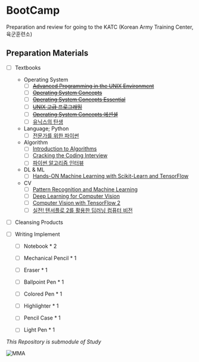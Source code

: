 # BootCamp
Preparation and review for going to the KATC (Korean Army Training Center, 육군훈련소)

## Preparation Materials
- [ ] Textbooks
  - Operating System
    - [ ] ~~[Advanced Programming in the UNIX Environment](https://read.amazon.com/kp/embed?asin=B00DB3G8KY&preview=newtab&linkCode=kpe&ref_=cm_sw_r_kb_dp_36BE4JGSZS3WMR32355V)~~
    - [ ] ~~[Operating System Concepts](https://www.amazon.com/dp/1119456339/?coliid=I2SC46EAXP0FJL&colid=3DGQ02RJ0O8QW&psc=0&ref_=lv_ov_lig_dp_it_im)~~
    - [ ] ~~[Operating System Concepts Essential](https://www.amazon.com/dp/B00RKQZ47Q/?coliid=I1N4YO5JUJO1HD&colid=3DGQ02RJ0O8QW&psc=0&ref_=lv_ov_lig_dp_it_im)~~
    - [ ] ~~[UNIX 고급 프로그래밍](http://www.yes24.com/Product/Goods/14528020)~~
    - [ ] ~~[Operating System Concepts 에션셜](http://www.yes24.com/Product/Goods/71048173)~~
    - [ ] [유닉스의 탄생](http://www.yes24.com/Product/Goods/91213198)
  - Language; Python
    - [ ] [전문가를 위한 파이썬](http://www.yes24.com/Product/Goods/30231768)
  - Algorithm
    - [ ] [Introduction to Algorithms](https://www.amazon.com/dp/0262033844/?coliid=I346KV8UUYJ660&colid=3DGQ02RJ0O8QW&psc=1&ref_=lv_ov_lig_dp_it)
    - [ ] [Cracking the Coding Interview](https://www.amazon.com/dp/0984782850/?coliid=IATX78AOHNRK7&colid=3DGQ02RJ0O8QW&psc=1&ref_=lv_ov_lig_dp_it)
    - [ ] [파이썬 알고리즘 인터뷰](http://www.yes24.com/Product/Goods/91084402)
  - DL & ML
    - [ ] [Hands-ON Machine Learning with Scikit-Learn and TensorFlow](https://www.amazon.com/dp/1491962291/?coliid=I2H26RK8BNC46F&colid=3DGQ02RJ0O8QW&psc=0&ref_=lv_ov_lig_dp_it) 
  - CV
    - [ ] [Pattern Recognition and Machine Learning](https://www.amazon.com/dp/0387310738/?coliid=I1O5WPSXJKY3FS&colid=3DGQ02RJ0O8QW&psc=1&ref_=lv_ov_lig_dp_it)
    - [ ] [Deep Learning for Computer Vision](https://www.amazon.com/dp/1788295625/?coliid=I2TRK7Y8CUTI1I&colid=3DGQ02RJ0O8QW&psc=1&ref_=lv_ov_lig_dp_it)
    - [ ] [Computer Vision with TensorFlow 2](https://www.amazon.com/gp/product/1788830644)
    - [ ] [실전! 텐서플로 2를 활용한 딥러닝 컴퓨터 비전](http://www.yes24.com/Product/Goods/90365150)
  
- [ ] Cleansing Products

- [ ] Writing Implement
  - [ ] Notebook * 2
  - [ ] Mechanical Pencil * 1
  - [ ] Eraser * 1
  - [ ] Ballpoint Pen * 1
  - [ ] Colored Pen * 1
  - [ ] Highlighter * 1
  - [ ] Pencil Case * 1
  - [ ] Light Pen * 1
  

*This Repository is submodule of Study*

![MMA](https://user-images.githubusercontent.com/20737479/122714371-2a3b5b00-d2a2-11eb-82b0-f1a524378a68.gif)

